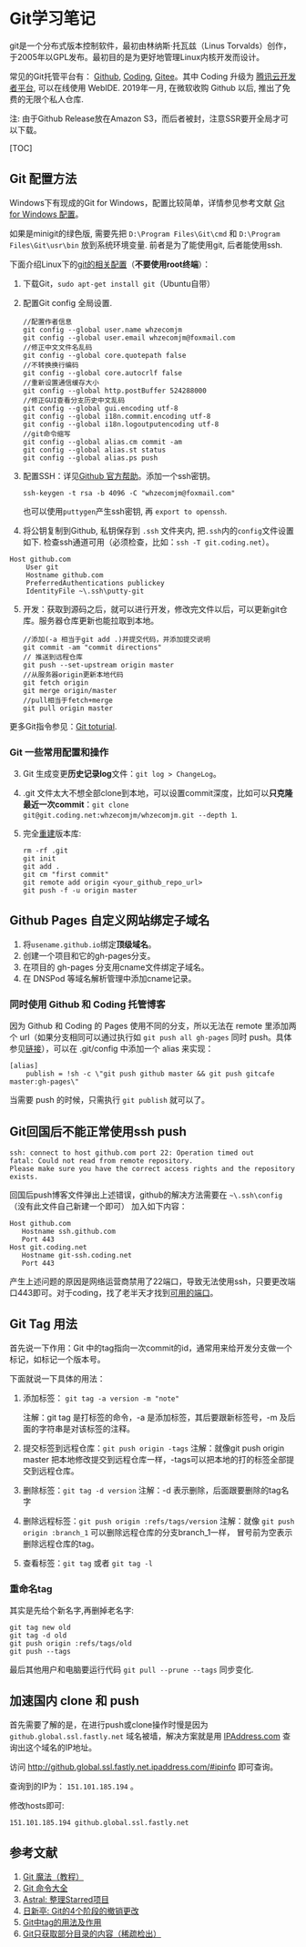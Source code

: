 Git学习笔记
===

git是一个分布式版本控制软件，最初由林纳斯·托瓦兹（Linus Torvalds）创作，于2005年以GPL发布。最初目的是为更好地管理Linux内核开发而设计。

常见的Git托管平台有： [Github](https://github.com), [Coding](https://coding.net/), [Gitee](https://gitee.com/)。其中 Coding 升级为 [腾讯云开发者平台](https://dev.tencent.com/user), 可以在线使用 WebIDE. 2019年一月, 在微软收购 Github 以后, 推出了免费的无限个私人仓库.

注: 由于Github Release放在Amazon S3，而后者被封，注意SSR要开全局才可以下载。

[TOC]

## Git 配置方法

Windows下有现成的Git for Windows，配置比较简单，详情参见参考文献 [Git for Windows 配置](http://www.cnblogs.com/monodin/p/3268679.html)。

如果是minigit的绿色版, 需要先把 `D:\Program Files\Git\cmd` 和 `D:\Program Files\Git\usr\bin` 放到系统环境变量. 前者是为了能使用git, 后者能使用ssh.

下面介绍Linux下的[git的相关配置](https://github.com/chenzhiwei/linux/tree/master/git)（**不要使用root终端**）：

1. 下载Git，`sudo apt-get install git`（Ubuntu自带）

2. 配置Git config 全局设置.

    ```shell
    //配置作者信息
    git config --global user.name whzecomjm
    git config --global user.email whzecomjm@foxmail.com
    //修正中文文件名乱码
    git config --global core.quotepath false
    //不转换换行编码
    git config --global core.autocrlf false 
    //重新设置通信缓存大小
    git config --global http.postBuffer 524288000
    //修正GUI查看分支历史中文乱码
    git config --global gui.encoding utf-8 
    git config --global i18n.commit.encoding utf-8 
    git config --global i18n.logoutputencoding utf-8 
    //git命令缩写
    git config --global alias.cm commit -am
    git config --global alias.st status
    git config --global alias.ps push
    ```

3. 配置SSH：详见[Github 官方帮助](https://help.github.com/articles/connecting-to-github-with-ssh/)。添加一个ssh密钥。 

    ```shell
    ssh-keygen -t rsa -b 4096 -C "whzecomjm@foxmail.com"
    ```

    也可以使用`puttygen`产生ssh密钥, 再 `export to openssh`.

4. 将公钥复制到Github, 私钥保存到 `.ssh` 文件夹内, 把`.ssh`内的`config`文件设置如下. 检查ssh通道可用（必须检查，比如：`ssh -T git.coding.net`）。

  ```shell
  Host github.com
      User git
      Hostname github.com
      PreferredAuthentications publickey
      IdentityFile ~\.ssh\putty-git
  ```

5. 开发：获取到源码之后，就可以进行开发，修改完文件以后，可以更新git仓库。服务器仓库更新也能拉取到本地。

    ```shell
    //添加(-a 相当于git add .)并提交代码，并添加提交说明
    git commit -am "commit directions" 
    // 推送到远程仓库
    git push --set-upstream origin master
    //从服务器origin更新本地代码
    git fetch origin
    git merge origin/master
    //pull相当于fetch+merge
    git pull origin master
    ```

更多Git指令参见：[Git toturial](https://github.com/whzecomjm/AppsNotes/blob/master/git/git_toturial).



### Git 一些常用配置和操作

3. Git 生成变更**历史记录log**文件：`git log > ChangeLog`。

4. .git 文件太大不想全部clone到本地，可以设置commit深度，比如可以**只克隆最近一次commit**：`git clone git@git.coding.net:whzecomjm/whzecomjm.git --depth 1`.

5. 完全[重建](https://www.zhihu.com/question/29769130/answer/45546231)版本库: 

   ```shell
   rm -rf .git
   git init
   git add .
   git cm "first commit"
   git remote add origin <your_github_repo_url>
   git push -f -u origin master
   ```

   

## Github Pages 自定义网站绑定子域名

1. 将`usename.github.io`绑定**顶级域名**。
2. 创建一个项目和它的gh-pages分支。
3. 在项目的 gh-pages 分支用cname文件绑定子域名。
4. 在 DNSPod 等域名解析管理中添加cname记录。



### 同时使用 Github 和 Coding 托管博客

因为 Github 和 Coding 的 Pages 使用不同的分支，所以无法在 remote 里添加两个 url（如果分支相同可以通过执行如 `git push all gh-pages` 同时 push。具体参见[链接](http://liberize.me/tech/host-your-blog-on-both-github-and-gitcafe.html)），可以在 .git/config 中添加一个 alias 来实现：

```
[alias]
    publish = !sh -c \"git push github master && git push gitcafe master:gh-pages\"
```
当需要 push 的时候，只需执行 `git publish` 就可以了。

## Git回国后不能正常使用ssh push

```
ssh: connect to host github.com port 22: Operation timed out
fatal: Could not read from remote repository.
Please make sure you have the correct access rights and the repository exists.
```
回国后push博客文件弹出上述错误，github的解决方法需要在 `~\.ssh\config` （没有此文件自己新建一个即可） 加入如下内容：

```
Host github.com
   Hostname ssh.github.com
   Port 443
Host git.coding.net
   Hostname git-ssh.coding.net
   Port 443
```
产生上述问题的原因是网络运营商禁用了22端口，导致无法使用ssh，只要更改端口443即可。对于coding，找了老半天才找到[可用的端口](http://www.aiweibang.com/yuedu/98659541.html)。



## Git Tag 用法

首先说一下作用：Git 中的tag指向一次commit的id，通常用来给开发分支做一个标记，如标记一个版本号。

下面就说一下具体的用法：

1. 添加标签： `git tag -a version -m "note"`

   注解：git tag 是打标签的命令，-a 是添加标签，其后要跟新标签号，-m 及后面的字符串是对该标签的注释。

2. 提交标签到远程仓库：`git push origin -tags`
   注解：就像git push origin master 把本地修改提交到远程仓库一样，-tags可以把本地的打的标签全部提交到远程仓库。

3. 删除标签：`git tag -d version`
   注解：-d 表示删除，后面跟要删除的tag名字

4. 删除远程标签：`git push origin :refs/tags/version`
   注解：就像 `git push origin :branch_1` 可以删除远程仓库的分支branch_1一样， 冒号前为空表示删除远程仓库的tag。

5. 查看标签：`git tag` 或者 `git tag -l`



### 重命名tag

其实是先给个新名字,再删掉老名字:

```git
git tag new old
git tag -d old
git push origin :refs/tags/old
git push --tags
```

最后其他用户和电脑要运行代码 `git pull --prune --tags` 同步变化.



## 加速国内 clone 和 push

首先需要了解的是，在进行push或clone操作时慢是因为 `github.global.ssl.fastly.net` 域名被墙，解决方案就是用 [IPAddress.com](https://www.ipaddress.com/) 查询出这个域名的IP地址。

访问 http://github.global.ssl.fastly.net.ipaddress.com/#ipinfo 即可查询。

查询到的IP为： `151.101.185.194` 。

修改hosts即可:

```shell
151.101.185.194 github.global.ssl.fastly.net 
```



## 参考文献

1. [Git 魔法（教程）](http://www-cs-students.stanford.edu/~blynn/gitmagic/intl/zh_cn/ch02.html)
2. [Git 命令大全](https://github.com/whzecomjm/Notes/blob/master/git/git_toturial)
3. [Astral: 整理Starred项目](https://app.astralapp.com/dashboard)
5. [日新亭: Git的4个阶段的撤销更改](https://www.fengerzh.com/git-reset/)
6. [Git中tag的用法及作用](http://blog.csdn.net/u013399093/article/details/50511462) 
6. [Git只获取部分目录的内容（稀疏检出）](https://zhgcao.github.io/2016/05/11/git-sparse-checkout/) 
